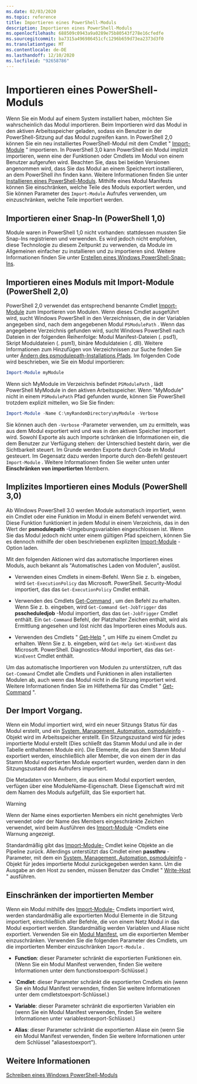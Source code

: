 ```yaml
---
ms.date: 02/03/2020
ms.topic: reference
title: Importieren eines PowerShell-Moduls
description: Importieren eines PowerShell-Moduls
ms.openlocfilehash: 688509c0943a9a0289e75b80543f278e16cfedfe
ms.sourcegitcommit: ba7315a496986451cfc1296b659d73ea2373d3f0
ms.translationtype: MT
ms.contentlocale: de-DE
ms.lasthandoff: 12/10/2020
ms.locfileid: "92658786"
---
```

# <a name="importing-a-powershell-module"></a>Importieren eines PowerShell-Moduls

Wenn Sie ein Modul auf einem System installiert haben, möchten Sie wahrscheinlich das Modul importieren. Beim Importieren wird das Modul in den aktiven Arbeitsspeicher geladen, sodass ein Benutzer in der PowerShell-Sitzung auf das Modul zugreifen kann. In PowerShell 2,0 können Sie ein neu installiertes PowerShell-Modul mit dem Cmdlet " [Import-Module](/powershell/module/Microsoft.PowerShell.Core/Import-Module) " importieren. In PowerShell 3,0 kann PowerShell ein Modul implizit importieren, wenn eine der Funktionen oder Cmdlets im Modul von einem Benutzer aufgerufen wird. Beachten Sie, dass bei beiden Versionen angenommen wird, dass Sie das Modul an einem Speicherort installieren, an dem PowerShell ihn finden kann. Weitere Informationen finden Sie unter [Installieren eines PowerShell-Moduls](./installing-a-powershell-module.md).
Mithilfe eines Modul Manifests können Sie einschränken, welche Teile des Moduls exportiert werden, und Sie können Parameter des `Import-Module` Aufrufes verwenden, um einzuschränken, welche Teile importiert werden.

## <a name="importing-a-snap-in-powershell-10"></a>Importieren einer Snap-In (PowerShell 1,0)

Module waren in PowerShell 1,0 nicht vorhanden: stattdessen mussten Sie Snap-Ins registrieren und verwenden. Es wird jedoch nicht empfohlen, diese Technologie zu diesem Zeitpunkt zu verwenden, da Module im Allgemeinen einfacher zu installieren und zu importieren sind. Weitere Informationen finden Sie unter [Erstellen eines Windows PowerShell-Snap-Ins](../cmdlet/how-to-create-a-windows-powershell-snap-in.md).

## <a name="importing-a-module-with-import-module-powershell-20"></a>Importieren eines Moduls mit Import-Module (PowerShell 2,0)

PowerShell 2,0 verwendet das entsprechend benannte Cmdlet [Import-Module](/powershell/module/Microsoft.PowerShell.Core/Import-Module) zum Importieren von Modulen. Wenn dieses Cmdlet ausgeführt wird, sucht Windows PowerShell in den Verzeichnissen, die in der Variablen angegeben sind, nach dem angegebenen Modul `PSModulePath` . Wenn das angegebene Verzeichnis gefunden wird, sucht Windows PowerShell nach Dateien in der folgenden Reihenfolge: Modul Manifest-Dateien (. psd1), Skript Moduldateien (. psm1), binäre Moduldateien (. dll). Weitere Informationen zum Hinzufügen von Verzeichnissen zur Suche finden Sie unter [Ändern des psmodulepath-Installations Pfads](./modifying-the-psmodulepath-installation-path.md).
Im folgenden Code wird beschrieben, wie Sie ein Modul importieren:

```powershell
Import-Module myModule
```

Wenn sich MyModule im Verzeichnis befindet `PSModulePath` , lädt PowerShell MyModule in den aktiven Arbeitsspeicher. Wenn "MyModule" nicht in einem `PSModulePath` Pfad gefunden wurde, können Sie PowerShell trotzdem explizit mitteilen, wo Sie Sie finden:

```powershell
Import-Module -Name C:\myRandomDirectory\myModule -Verbose
```

Sie können auch den `-Verbose` -Parameter verwenden, um zu ermitteln, was aus dem Modul exportiert wird und was in den aktiven Speicher importiert wird. Sowohl Exporte als auch Importe schränken die Informationen ein, die dem Benutzer zur Verfügung stehen: der Unterschied besteht darin, wer die Sichtbarkeit steuert. Im Grunde werden Exporte durch Code im Modul gesteuert. Im Gegensatz dazu werden Importe durch den-Befehl gesteuert `Import-Module` . Weitere Informationen finden Sie weiter unten unter **Einschränken von importierten** Membern.

## <a name="implicitly-importing-a-module-powershell-30"></a>Implizites Importieren eines Moduls (PowerShell 3,0)

Ab Windows PowerShell 3.0 werden Module automatisch importiert, wenn ein Cmdlet oder eine Funktion im Modul in einem Befehl verwendet wird. Diese Funktion funktioniert in jedem Modul in einem Verzeichnis, das in den Wert der **psmodulepath** -Umgebungsvariablen eingeschlossen ist. Wenn Sie das Modul jedoch nicht unter einem gültigen Pfad speichern, können Sie es dennoch mithilfe der oben beschriebenen expliziten [Import-Module](/powershell/module/Microsoft.PowerShell.Core/Import-Module) -Option laden.

Mit den folgenden Aktionen wird das automatische Importieren eines Moduls, auch bekannt als "Automatisches Laden von Modulen", auslöst.

- Verwenden eines Cmdlets in einem-Befehl. Wenn Sie z. b. eingeben, wird `Get-ExecutionPolicy` das Microsoft. PowerShell. Security-Modul importiert, das das `Get-ExecutionPolicy` Cmdlet enthält.

- Verwenden des Cmdlets [Get-Command](/powershell/module/Microsoft.PowerShell.Core/Get-Command) , um den Befehl zu erhalten. Wenn Sie z. b. eingeben, wird `Get-Command Get-JobTrigger` das **psscheduledjob** -Modul importiert, das das `Get-JobTrigger` Cmdlet enthält. Ein `Get-Command` Befehl, der Platzhalter Zeichen enthält, wird als Ermittlung angesehen und löst nicht das Importieren eines Moduls aus.

- Verwenden des Cmdlets " [Get-Help](/powershell/module/Microsoft.PowerShell.Core/Get-Help) ", um Hilfe zu einem Cmdlet zu erhalten. Wenn Sie z. b. eingeben, wird `Get-Help Get-WinEvent` das Microsoft. PowerShell. Diagnostics-Modul importiert, das das `Get-WinEvent` Cmdlet enthält.

Um das automatische Importieren von Modulen zu unterstützen, ruft das `Get-Command` Cmdlet alle Cmdlets und Funktionen in allen installierten Modulen ab, auch wenn das Modul nicht in die Sitzung importiert wird. Weitere Informationen finden Sie im Hilfethema für das Cmdlet " [Get-Command](/powershell/module/Microsoft.PowerShell.Core/Get-Command) ".

## <a name="the-importing-process"></a>Der Import Vorgang.

Wenn ein Modul importiert wird, wird ein neuer Sitzungs Status für das Modul erstellt, und ein [System. Management. Automation. psmoduleinfo](/dotnet/api/System.Management.Automation.PSModuleInfo) -Objekt wird im Arbeitsspeicher erstellt. Ein Sitzungszustand wird für jedes importierte Modul erstellt (Dies schließt das Stamm Modul und alle in der Tabelle enthaltenen Module ein). Die Elemente, die aus dem Stamm Modul exportiert werden, einschließlich aller Member, die von einem der in das Stamm Modul exportierten Module exportiert wurden, werden dann in den Sitzungszustand des Aufrufers importiert.

Die Metadaten von Membern, die aus einem Modul exportiert werden, verfügen über eine ModuleName-Eigenschaft. Diese Eigenschaft wird mit dem Namen des Moduls aufgefüllt, das Sie exportiert hat.

> [!WARNING]
> Wenn der Name eines exportierten Members ein nicht genehmigtes Verb verwendet oder der Name des Members eingeschränkte Zeichen verwendet, wird beim Ausführen des [Import-Module](/powershell/module/Microsoft.PowerShell.Core/Import-Module) -Cmdlets eine Warnung angezeigt.

Standardmäßig gibt das [Import-Module-](/powershell/module/Microsoft.PowerShell.Core/Import-Module) Cmdlet keine Objekte an die Pipeline zurück. Allerdings unterstützt das Cmdlet einen **passthru** -Parameter, mit dem ein [System. Management. Automation. psmoduleinfo](/dotnet/api/System.Management.Automation.PSModuleInfo) -Objekt für jedes importierte Modul zurückgegeben werden kann. Um die Ausgabe an den Host zu senden, müssen Benutzer das Cmdlet " [Write-Host](/powershell/module/Microsoft.PowerShell.Utility/Write-Host) " ausführen.

## <a name="restricting--the-members-that-are-imported"></a>Einschränken der importierten Member

Wenn ein Modul mithilfe des [Import-Module-](/powershell/module/Microsoft.PowerShell.Core/Import-Module) Cmdlets importiert wird, werden standardmäßig alle exportierten Modul Elemente in die Sitzung importiert, einschließlich aller Befehle, die von einem Netz Modul in das Modul exportiert werden. Standardmäßig werden Variablen und Aliase nicht exportiert. Verwenden Sie ein [Modul Manifest](./how-to-write-a-powershell-module-manifest.md), um die exportierten Member einzuschränken.
Verwenden Sie die folgenden Parameter des Cmdlets, um die importierten Member einzuschränken `Import-Module` .

- **Function**: dieser Parameter schränkt die exportierten Funktionen ein. (Wenn Sie ein Modul Manifest verwenden, finden Sie weitere Informationen unter dem functionstoexport-Schlüssel.)

- `**Cmdlet**: dieser Parameter schränkt die exportierten Cmdlets ein (wenn Sie ein Modul Manifest verwenden, finden Sie weitere Informationen unter dem cmdletstoexport-Schlüssel.)

- **Variable**: dieser Parameter schränkt die exportierten Variablen ein (wenn Sie ein Modul Manifest verwenden, finden Sie weitere Informationen unter variablestoexport-Schlüssel.)

- **Alias**: dieser Parameter schränkt die exportierten Aliase ein (wenn Sie ein Modul Manifest verwenden, finden Sie weitere Informationen unter dem Schlüssel "aliasestoexport").

## <a name="see-also"></a>Weitere Informationen

[Schreiben eines Windows PowerShell-Moduls](./writing-a-windows-powershell-module.md)
